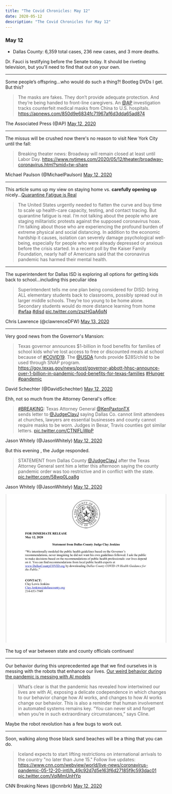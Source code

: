 ```yaml
---
title: "The Covid Chronicles: May 12"
date: 2020-05-12
description: "The Covid Chronicles for May 12"
---
```


### May 12

- Dallas County: 6,359 total cases, 236 new cases, and 3 more deaths.

Dr. Fauci is testifying before the Senate today. It should be riveting television, but you'll need to find that out on your own.

---

Some people’s offspring...who would do such a thing?! Bootleg DVDs I get. But this?

> The masks are fakes. They don’t provide adequate protection. And they’re being handed to front-line caregivers. An [@AP](https://twitter.com/AP) investigation tracks counterfeit medical masks from China to U.S. hospitals.  https://apnews.com/850d9e6834fc71967af6d3dda65ad874

 The Associated Press (@AP) [May 12, 2020](https://twitter.com/AP/status/1260306881991577603)

- - -

The missus will be crushed now there's no reason to visit New York City until the fall:

> Breaking theater news: Broadway will remain closed at least until Labor Day.  https://www.nytimes.com/2020/05/12/theater/broadway-coronavirus.html?smid=tw-share

Michael Paulson (@MichaelPaulson) [May 12, 2020](https://twitter.com/MichaelPaulson/status/1260232305945305092)

---

This article sums up my view on staying home vs. **carefully opening up** nicely...[Quarantine Fatigue is Real](https://www.theatlantic.com/ideas/archive/2020/05/quarantine-fatigue-real-and-shaming-people-wont-help/611482/?utm_source=facebook&utm_medium=social&utm_campaign=share)

> The United States urgently needed to flatten the curve and buy time to scale up health-care capacity, testing, and contact tracing. But quarantine fatigue is real. I’m not talking about the people who are staging militaristic protests against the supposed coronavirus hoax. I’m talking about those who are experiencing the profound burden of extreme physical and social distancing. In addition to the economic hardship it causes, isolation can severely damage psychological well-being, especially for people who were already depressed or anxious before the crisis started. In a recent poll by the Kaiser Family Foundation, nearly half of Americans said that the coronavirus pandemic has harmed their mental health.

---

The superintendent for Dallas ISD is exploring all options for getting kids back to school...including this peculiar idea

> Superintendent tells me one plan being considered for DISD: bring ALL elementary students back to classrooms, possibly spread out in larger middle schools. They’re too young to be home alone. Secondary students would do more distance learning from home [#wfaa](https://twitter.com/hashtag/wfaa?src=hash&ref_src=twsrc%5Etfw) [#disd](https://twitter.com/hashtag/disd?src=hash&ref_src=twsrc%5Etfw) [pic.twitter.com/zszHGaA6qN](https://t.co/zszHGaA6qN)

Chris Lawrence (@clawrenceDFW) [May 13, 2020](https://twitter.com/clawrenceDFW/status/1260400770895302657)

- - -

Very good news from the Governor's Mansion:

> Texas governor announces $1-billion in food benefits for families of school kids who've lost access to free or discounted meals at school because of [#COVID19](https://twitter.com/hashtag/COVID19?src=hash&ref_src=twsrc%5Etfw). The [@USDA](https://twitter.com/USDA) funds provide $285/child to be used through SNAP program.  https://gov.texas.gov/news/post/governor-abbott-hhsc-announce-over-1-billion-in-pandemic-food-benefits-for-texas-families [#Hunger](https://twitter.com/hashtag/Hunger?src=hash&ref_src=twsrc%5Etfw) [#pandemic](https://twitter.com/hashtag/pandemic?src=hash&ref_src=twsrc%5Etfw)

David Schechter (@DavidSchechter) [May 12, 2020](https://twitter.com/DavidSchechter/status/1260297471697264642)

Ehh, not so much from the Attorney General's office:

> [#BREAKING](https://twitter.com/hashtag/BREAKING?src=hash&ref_src=twsrc%5Etfw): Texas Attorney General [@KenPaxtonTX](https://twitter.com/KenPaxtonTX)  
sends letter to [@JudgeClayJ](https://twitter.com/JudgeClayJ) saying Dallas Co. cannot limit attendees at churches, lawyers are essential businesses and county cannot require masks to be worn. Judges in Bexar, Travis counties got similar letters. [pic.twitter.com/CTNlFLjWpP](https://t.co/CTNlFLjWpP)

Jason Whitely (@JasonWhitely) [May 12, 2020](https://twitter.com/JasonWhitely/status/1260304800517967873)

But this evening , the Judge responded. 

> STATEMENT from Dallas County [@JudgeClayJ](https://twitter.com/JudgeClayJ) after the Texas Attorney General sent him a letter this afternoon saying the county pandemic order was too restrictive and in conflict with the state. [pic.twitter.com/58wp0Loa8g](https://t.co/58wp0Loa8g)

 Jason Whitely (@JasonWhitely) [May 12, 2020](https://twitter.com/JasonWhitely/status/1260336657565396994)

![Statement from Dallas County Judge Clay Jenkins](jenkins_response.jpg)

The tug of war between state and county officials continues!

---

Our behavior during this unprecedented age that we find ourselves in is messing with the robots that enhance our lives. [Our weird behavior during the pandemic is messing with AI models](https://www.technologyreview.com/2020/05/11/1001563/covid-pandemic-broken-ai-machine-learning-amazon-retail-fraud-humans-in-the-loop/?fbclid=IwAR0gAshW3-URTcPtE9pJEs35_zlgpUbSEOxlW7vowHQtIQEzZc62D8oH0lA)

> What’s clear is that the pandemic has revealed how intertwined our lives are with AI, exposing a delicate codependence in which changes to our behavior change how AI works, and changes to how AI works change our behavior. This is also a reminder that human involvement in automated systems remains key. “You can never sit and forget when you’re in such extraordinary circumstances,” says Cline.

Maybe the robot revolution has a few bugs to work out. 

- - -

Soon, walking along those black sand beaches will be a thing that you can do.

> Iceland expects to start lifting restrictions on international arrivals to the country "no later than June 15." Follow live updates:  https://www.cnn.com/webview/world/live-news/coronavirus-pandemic-05-12-20-intl/h_49c92d7d5e163f6d27185f9c593dac01 [pic.twitter.com/VqIMmUnHYp](https://t.co/VqIMmUnHYp)

CNN Breaking News (@cnnbrk) [May 12, 2020](https://twitter.com/cnnbrk/status/1260290166700285952)